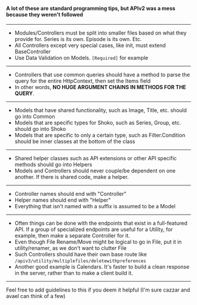 #### A lot of these are standard programming tips, but APIv2 was a mess because they weren't followed
---

- Modules/Controllers must be split into smaller files based on what they provide for. Series is its own. Episode is its
  own. Etc.
- All Controllers except very special cases, like init, must extend BaseController
- Use Data Validation on Models. `[Required]` for example

---

- Controllers that use common queries should have a method to parse the query for the entire HttpContext, then set the
  Items field
- In other words, **NO HUGE ARGUMENT CHAINS IN METHODS FOR THE QUERY**.

---

- Models that have shared functionality, such as Image, Title, etc. should go into Common
- Models that are specific types for Shoko, such as Series, Group, etc. should go into Shoko
- Models that are specific to only a certain type, such as Filter.Condition should be inner classes at the bottom of the
  class

---

- Shared helper classes such as API extensions or other API specific methods should go into Helpers
- Models and Controllers should never couple/be dependent on one another. If there is shared code, make a helper.

---

- Controller names should end with "Controller"
- Helper names should end with "Helper"
- Everything that isn't named with a suffix is assumed to be a Model

---

- Often things can be done with the endpoints that exist in a full-featured API.
  If a group of specialized endpoints are useful for a Utility, for example, then make a separate Controller for it.
- Even though File Rename/Move might be logical to go in File, put it in utility/renamer, as we don't want to clutter
  File
- Such Controllers should have their own base route like `/apiv3/utility/multiplefiles/deletewithpreferences`
- Another good example is Calendars. It's faster to build a clean response in the server, rather than to make a client
  build it.

---
Feel free to add guidelines to this if you deem it helpful (I'm sure cazzar and avael can think of a few)